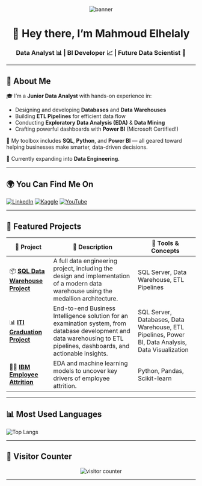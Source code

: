 <!-- Banner -->
<p align="center">
  <img src="https://capsule-render.vercel.app/api?type=waving&color=0E76A8&height=200&section=header&text=Mahmoud%20Elhelaly&fontSize=40&fontColor=ffffff" alt="banner"/>
</p>

<h1 align="center">👋 Hey there, I’m Mahmoud Elhelaly</h1>
<h3 align="center">Data Analyst 📊 | BI Developer 📈 | Future Data Scientist 🤖</h3>

---

## 💫 About Me

🎓 I’m a **Junior Data Analyst** with hands-on experience in:

- Designing and developing **Databases** and **Data Warehouses**
- Building **ETL Pipelines** for efficient data flow
- Conducting **Exploratory Data Analysis (EDA)** & **Data Mining**
- Crafting powerful dashboards with **Power BI** (Microsoft Certified!)

🧰 My toolbox includes **SQL**, **Python**, and **Power BI** — all geared toward helping businesses make smarter, data-driven decisions.

🚀 Currently expanding into **Data Engineering**.

---

## 🌍 You Can Find Me On

[![LinkedIn](https://img.shields.io/badge/LinkedIn-%230077B5.svg?style=for-the-badge&logo=linkedin&logoColor=white)](https://www.linkedin.com/in/mahmoud--elhelaly/)
[![Kaggle](https://img.shields.io/badge/Kaggle-%23121011.svg?style=for-the-badge&logo=kaggle&logoColor=white)](https://www.kaggle.com/mahmoudelhelaly)
[![YouTube](https://img.shields.io/badge/YouTube-%23FF0000.svg?style=for-the-badge&logo=YouTube&logoColor=white)](https://www.youtube.com/@mahmoudelhelaly3522)

---

## 📌 Featured Projects

| 💼 Project | 📝 Description | 🧰 Tools & Concepts |
|-----------|----------------|--------------------|
| 📦 [**SQL Data Warehouse Project**](https://github.com/MGmahmoud/SQL-Data-Warehouse-Project) | A full data engineering project, including the design and implementation of a modern data warehouse using the medallion architecture. | SQL Server, Data Warehouse, ETL Pipelines |
| 📊 [**ITI Graduation Project**](https://github.com/MGmahmoud/ITI-Graduation-Project) | End-to-end Business Intelligence solution for an examination system, from database development and data warehousing to ETL pipelines, dashboards, and actionable insights. | SQL Server, Databases, Data Warehouse, ETL Pipelines, Power BI, Data Analysis, Data Visualization |
| 👩‍💼 [**IBM Employee Attrition**](https://github.com/MGmahmoud/IBM-Employee-Attrition-Analysis) | EDA and machine learning models to uncover key drivers of employee attrition. | Python, Pandas, Scikit-learn |

---

## 📊 Most Used Languages

![Top Langs](https://github-readme-stats.vercel.app/api/top-langs/?username=MGmahmoud&theme=dark&hide_border=false&layout=compact)

---

## 👣 Visitor Counter

<p align="center">
  <img src="https://profile-counter.glitch.me/MGmahmoud/count.svg" alt="visitor counter"/>
</p>

---
